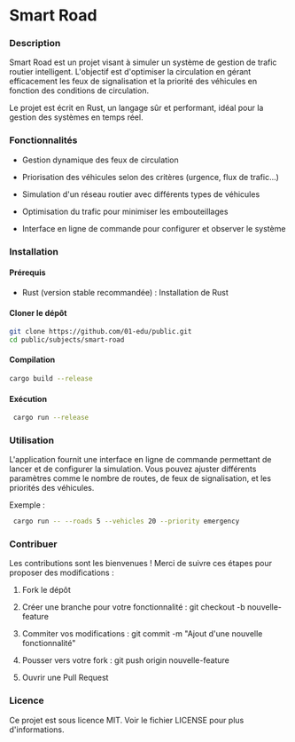 # Smart Road

### Description

Smart Road est un projet visant à simuler un système de gestion de trafic routier intelligent. L'objectif est d'optimiser la circulation en gérant efficacement les feux de signalisation et la priorité des véhicules en fonction des conditions de circulation.

Le projet est écrit en Rust, un langage sûr et performant, idéal pour la gestion des systèmes en temps réel.

### Fonctionnalités

- Gestion dynamique des feux de circulation

- Priorisation des véhicules selon des critères (urgence, flux de trafic...)

- Simulation d'un réseau routier avec différents types de véhicules

- Optimisation du trafic pour minimiser les embouteillages

- Interface en ligne de commande pour configurer et observer le système

### Installation

#### Prérequis

- Rust (version stable recommandée) : Installation de Rust

#### Cloner le dépôt

 ```bash
 git clone https://github.com/01-edu/public.git
 cd public/subjects/smart-road
 ```

#### Compilation

 ```bash
 cargo build --release
 ```

#### Exécution

``` bash
 cargo run --release
```

### Utilisation

L'application fournit une interface en ligne de commande permettant de lancer et de configurer la simulation. Vous pouvez ajuster différents paramètres comme le nombre de routes, de feux de signalisation, et les priorités des véhicules.

Exemple :

``` bash
 cargo run -- --roads 5 --vehicles 20 --priority emergency
 ```

### Contribuer

Les contributions sont les bienvenues ! Merci de suivre ces étapes pour proposer des modifications :

1. Fork le dépôt

2. Créer une branche pour votre fonctionnalité : git checkout -b nouvelle-feature

3. Commiter vos modifications : git commit -m "Ajout d'une nouvelle fonctionnalité"

4. Pousser vers votre fork : git push origin nouvelle-feature

5. Ouvrir une Pull Request

### Licence

Ce projet est sous licence MIT. Voir le fichier LICENSE pour plus d'informations.